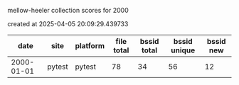 mellow-heeler collection scores for 2000

created at 2025-04-05 20:09:29.439733

|date|site|platform|file total|bssid total|bssid unique|bssid new|
|--|--|--|--|--|--|--|
|2000-01-01|pytest|pytest|78|34|56|12|
